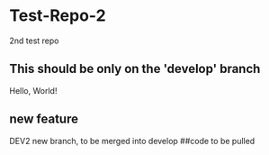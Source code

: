 # Test-Repo-2
2nd test repo
## This should be only on the 'develop' branch
Hello, World!
## new feature
DEV2 new branch, to be merged into develop
##code to be pulled
